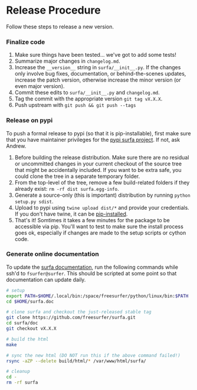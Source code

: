 # Release Procedure

Follow these steps to release a new version.

### Finalize code

1. Make sure things have been tested... we've got to add some tests!
2. Summarize major changes in `changelog.md`.
3. Increase the `__version__` string in `surfa/__init__.py`. If the changes only involve bug fixes, documentation, or behind-the-scenes updates, increase the patch version, otherwise increase the minor version (or even major version).
4. Commit these edits to `surfa/__init__.py` and `changelog.md`.
5. Tag the commit with the appropriate version `git tag vX.X.X`.
6. Push upstream with `git push && git push --tags`

### Release on pypi

To push a formal release to pypi (so that it is pip-installable), first make sure that you have maintainer privileges for the [pypi surfa project](https://pypi.org/project/surfa/). If not, ask Andrew.

1. Before building the release distribution. Make sure there are no residual or uncommitted changes in your current checkout of the source tree that might be accidentally included. If you want to be extra safe, you could clone the tree in a separate temporary folder.
2. From the top-level of the tree, remove a few build-related folders if they already exist:  `rm -rf dist surfa.egg-info`.
3. Generate a source-only (this is important) distribution by running `python setup.py sdist`.
4. Upload to pypi using `twine upload dist/*` and provide your credentials. If you don't have twine, it can be [pip-installed](https://pypi.org/project/twine/).
5. That's it! Somtimes it takes a few minutes for the package to be  accessible via pip. You'll want to test to make sure the install process goes ok, especially if changes are made to the setup scripts or cython code.


### Generate online documentation

To update the [surfa documentation](https://surfer.nmr.mgh.harvard.edu/docs/surfa), run the following commands while ssh'd to `fsurfer@surfer`. This should be scripted at some point so that documentation can update daily.

```bash
# setup
export PATH=$HOME/.local/bin:/space/freesurfer/python/linux/bin:$PATH
cd $HOME/surfa.doc

# clone surfa and checkout the just-released stable tag
git clone https://github.com/freesurfer/surfa.git
cd surfa/doc
git checkout vX.X.X

# build the html
make

# sync the new html (DO NOT run this if the above command failed!)
rsync -aZP --delete build/html/* /var/www/html/surfa/

# cleanup
cd -
rm -rf surfa
```
